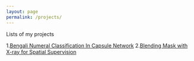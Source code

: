 ```yaml
---
layout: page
permalink: /projects/
---
```


Lists of my projects


1.[Bengali Numeral Classification In Capsule Network](https://www.kaggle.com/ipythonx/bengali-numeral-classification-in-capsule-network)
2.[Blending Mask with X-ray for Spatial Supervision](https://www.kaggle.com/ipythonx/blending-mask-with-x-ray-for-spatial-supervision)






